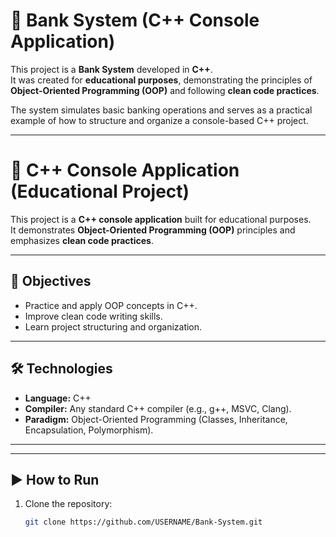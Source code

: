 # 🏦 Bank System (C++ Console Application)

This project is a **Bank System** developed in **C++**.  
It was created for **educational purposes**, demonstrating the principles of **Object-Oriented Programming (OOP)** and following **clean code practices**.  

The system simulates basic banking operations and serves as a practical example of how to structure and organize a console-based C++ project.

---

# 📘 C++ Console Application (Educational Project)

This project is a **C++ console application** built for educational purposes.  
It demonstrates **Object-Oriented Programming (OOP)** principles and emphasizes **clean code practices**.  

---

## 🎯 Objectives
- Practice and apply OOP concepts in C++.  
- Improve clean code writing skills.  
- Learn project structuring and organization.  

---

## 🛠️ Technologies
- **Language:** C++  
- **Compiler:** Any standard C++ compiler (e.g., g++, MSVC, Clang).  
- **Paradigm:** Object-Oriented Programming (Classes, Inheritance, Encapsulation, Polymorphism).  

---

---

## ▶️ How to Run
1. Clone the repository:
   ```bash
   git clone https://github.com/USERNAME/Bank-System.git
